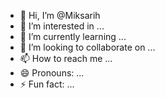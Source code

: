 - 👋 Hi, I’m @Miksarih
- 👀 I’m interested in ...
- 🌱 I’m currently learning ...
- 💞️ I’m looking to collaborate on ...
- 📫 How to reach me ...
- 😄 Pronouns: ...
- ⚡ Fun fact: ...

<!---
Miksarih/Miksarih is a ✨ special ✨ repository because its `README.md` (this file) appears on your GitHub profile.
You can click the Preview link to take a look at your changes.
--->
